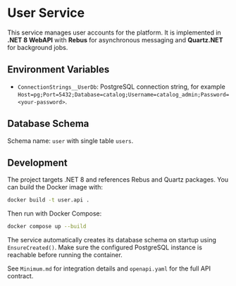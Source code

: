 # User Service

This service manages user accounts for the platform. It is implemented in **.NET 8 WebAPI** with **Rebus** for asynchronous messaging and **Quartz.NET** for background jobs.

## Environment Variables
- `ConnectionStrings__UserDb`: PostgreSQL connection string, for example `Host=pg;Port=5432;Database=catalog;Username=catalog_admin;Password=<your-password>`.

## Database Schema
Schema name: `user` with single table `users`.

## Development
The project targets .NET 8 and references Rebus and Quartz packages. You can build the Docker image with:

```bash
docker build -t user.api .
```

Then run with Docker Compose:

```bash
docker compose up --build
```

The service automatically creates its database schema on startup using
`EnsureCreated()`. Make sure the configured PostgreSQL instance is reachable
before running the container.

See `Minimum.md` for integration details and `openapi.yaml` for the full API contract.
